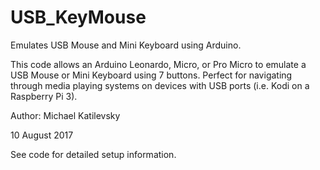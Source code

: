 # USB_KeyMouse
Emulates USB Mouse and Mini Keyboard using Arduino.

This code allows an Arduino Leonardo, Micro, or Pro Micro to emulate a USB Mouse or Mini Keyboard using 7 buttons.
Perfect for navigating through media playing systems on devices with USB ports (i.e. Kodi on a Raspberry Pi 3).
   
Author: Michael Katilevsky

10 August 2017

See code for detailed setup information.
